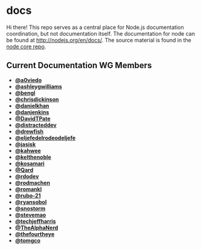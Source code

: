 # docs

Hi there! This repo serves as a central place for Node.js documentation
coordination, but not documentation itself. The documentation for node can be
found at <http://nodejs.org/en/docs/>. The source material is found in the
[node core repo][].

## Current Documentation WG Members

* [**@a0viedo**](https://github.com/a0viedo)
* [**@ashleygwilliams**](https://github.com/ashleygwilliams)
* [**@bengl**](https://github.com/bengl)
* [**@chrisdickinson**](https://github.com/chrisdickinson)
* [**@danielkhan**](https://github.com/danielkhan)
* [**@danjenkins**](https://github.com/danjenkins)
* [**@DavidTPate**](https://github.com/DavidTPate)
* [**@distracteddev**](https://github.com/distracteddev)
* [**@drewfish**](https://github.com/drewfish)
* [**@eljefedelrodeodeljefe**](https://github.com/eljefedelrodeodeljefe)
* [**@jasisk**](https://github.com/jasisk)
* [**@kahwee**](https://github.com/kahwee)
* [**@kelthenoble**](https://github.com/kelthenoble)
* [**@kosamari**](https://github.com/kosamari)
* [**@Qard**](https://github.com/Qard)
* [**@rdodev**](https://github.com/rdodev)
* [**@rodmachen**](https://github.com/rodmachen)
* [**@romankl**](https://github.com/romankl)
* [**@rubo-21**](https://github.com/rubo-21)
* [**@ryansobol**](https://github.com/ryansobol)
* [**@snostorm**](https://github.com/snostorm)
* [**@stevemao**](https://github.com/stevemao)
* [**@techjeffharris**](https://github.com/techjeffharris)
* [**@TheAlphaNerd**](https://github.com/TheAlphaNerd)
* [**@thefourtheye**](https://github.com/thefourtheye)
* [**@tomgco**](https://github.com/tomgco)

[node core repo]: https://github.com/nodejs/node
